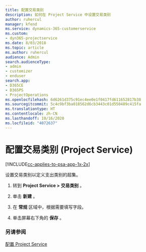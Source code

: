 ```yaml
---
title: 配置交易类别
description: 如何在 Project Service 中设置交易类别
author: ruhercul
manager: kfend
ms.service: dynamics-365-customerservice
ms.custom:
- dyn365-projectservice
ms.date: 8/03/2018
ms.topic: article
ms.author: ruhercul
audience: Admin
search.audienceType:
- admin
- customizer
- enduser
search.app:
- D365CE
- D365PS
- ProjectOperations
ms.openlocfilehash: 6d6261d375c91ec4ee0e1f0417fd611652817b38
ms.sourcegitcommit: 5c4c9bf3ba018562d6cb3443c01d550489c415fa
ms.translationtype: HT
ms.contentlocale: zh-CN
ms.lasthandoff: 10/16/2020
ms.locfileid: "4072637"
---
```

# <a name="configure-transaction-categories-project-service"></a>配置交易类别 (Project Service)

[!INCLUDE[cc-applies-to-psa-app-1x-2x](../includes/cc-applies-to-psa-app-1x-2x.md)]

设置交易类别以定义支出类别的超集。  
  
1.  转到 **Project Service > 交易类别** 。  
  
2.  单击 **新建** 。  
  
3.  在 **常规** 区域中，根据需要填写字段。  
  
4.  单击屏幕右下角的 **保存** 。  
  
### <a name="see-also"></a>另请参阅  
 [配置 Project Service](../psa/configure.md)
